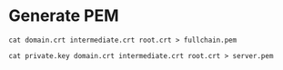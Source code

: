 # Generate PEM
```
cat domain.crt intermediate.crt root.crt > fullchain.pem
```
```
cat private.key domain.crt intermediate.crt root.crt > server.pem
```


